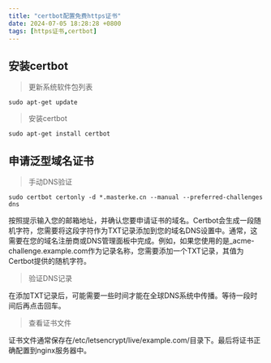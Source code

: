 ```yaml
---
title: "certbot配置免费https证书"
date: 2024-07-05 18:28:28 +0800
tags: [https证书,certbot]
---
```


## 安装certbot
> 更新系统软件包列表
```
sudo apt-get update
```
> 安装certbot
```
sudo apt-get install certbot
```

## 申请泛型域名证书
> 手动DNS验证
```
sudo certbot certonly -d *.masterke.cn --manual --preferred-challenges dns
```

按照提示输入您的邮箱地址，并确认您要申请证书的域名。Certbot会生成一段随机字符，您需要将这段字符作为TXT记录添加到您的域名DNS设置中。通常，这需要在您的域名注册商或DNS管理面板中完成。例如，如果您使用的是_acme-challenge.example.com作为记录名称，您需要添加一个TXT记录，其值为Certbot提供的随机字符。

> 验证DNS记录

在添加TXT记录后，可能需要一些时间才能在全球DNS系统中传播。等待一段时间后再点击回车。

> 查看证书文件

证书文件通常保存在/etc/letsencrypt/live/example.com/目录下。最后将证书正确配置到nginx服务器中。